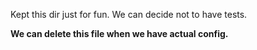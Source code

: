 Kept this dir just for fun. We can decide not to have tests.

**We can delete this file when we have actual config.**